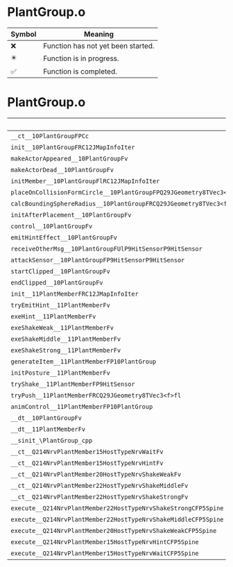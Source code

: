 # PlantGroup.o
| Symbol | Meaning 
| ------------- | ------------- 
| :x: | Function has not yet been started. 
| :eight_pointed_black_star: | Function is in progress. 
| :white_check_mark: | Function is completed. 


# PlantGroup.o
| Symbol | Decompiled? |
| ------------- | ------------- |
| `__ct__10PlantGroupFPCc` | :x: |
| `init__10PlantGroupFRC12JMapInfoIter` | :x: |
| `makeActorAppeared__10PlantGroupFv` | :x: |
| `makeActorDead__10PlantGroupFv` | :x: |
| `initMember__10PlantGroupFlRC12JMapInfoIter` | :x: |
| `placeOnCollisionFormCircle__10PlantGroupFPQ29JGeometry8TVec3<f>RCQ29JGeometry8TVec3<f>RCQ29JGeometry8TVec3<f>RCQ29JGeometry8TVec3<f>` | :x: |
| `calcBoundingSphereRadius__10PlantGroupFRCQ29JGeometry8TVec3<f>` | :x: |
| `initAfterPlacement__10PlantGroupFv` | :x: |
| `control__10PlantGroupFv` | :x: |
| `emitHintEffect__10PlantGroupFv` | :x: |
| `receiveOtherMsg__10PlantGroupFUlP9HitSensorP9HitSensor` | :x: |
| `attackSensor__10PlantGroupFP9HitSensorP9HitSensor` | :x: |
| `startClipped__10PlantGroupFv` | :x: |
| `endClipped__10PlantGroupFv` | :x: |
| `init__11PlantMemberFRC12JMapInfoIter` | :x: |
| `tryEmitHint__11PlantMemberFv` | :x: |
| `exeHint__11PlantMemberFv` | :x: |
| `exeShakeWeak__11PlantMemberFv` | :x: |
| `exeShakeMiddle__11PlantMemberFv` | :x: |
| `exeShakeStrong__11PlantMemberFv` | :x: |
| `generateItem__11PlantMemberFP10PlantGroup` | :x: |
| `initPosture__11PlantMemberFv` | :x: |
| `tryShake__11PlantMemberFP9HitSensor` | :x: |
| `tryPush__11PlantMemberFRCQ29JGeometry8TVec3<f>fl` | :x: |
| `animControl__11PlantMemberFP10PlantGroup` | :x: |
| `__dt__10PlantGroupFv` | :x: |
| `__dt__11PlantMemberFv` | :x: |
| `__sinit_\PlantGroup_cpp` | :x: |
| `__ct__Q214NrvPlantMember15HostTypeNrvWaitFv` | :x: |
| `__ct__Q214NrvPlantMember15HostTypeNrvHintFv` | :x: |
| `__ct__Q214NrvPlantMember20HostTypeNrvShakeWeakFv` | :x: |
| `__ct__Q214NrvPlantMember22HostTypeNrvShakeMiddleFv` | :x: |
| `__ct__Q214NrvPlantMember22HostTypeNrvShakeStrongFv` | :x: |
| `execute__Q214NrvPlantMember22HostTypeNrvShakeStrongCFP5Spine` | :x: |
| `execute__Q214NrvPlantMember22HostTypeNrvShakeMiddleCFP5Spine` | :x: |
| `execute__Q214NrvPlantMember20HostTypeNrvShakeWeakCFP5Spine` | :x: |
| `execute__Q214NrvPlantMember15HostTypeNrvHintCFP5Spine` | :x: |
| `execute__Q214NrvPlantMember15HostTypeNrvWaitCFP5Spine` | :x: |
